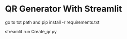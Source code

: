# QR Generator With Streamlit

go to txt path and pip install -r requirements.txt

streamlit run Create_qr.py
